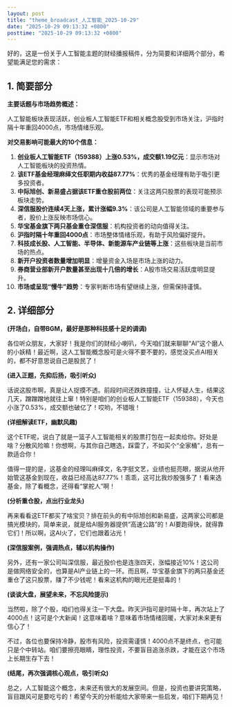 ```yaml
---
layout: post
title: "theme_broadcast_人工智能_2025-10-29"
date: "2025-10-29 09:13:32 +0800"
posttime: "2025-10-29 09:13:32 +0800"
---
```


好的，这是一份关于人工智能主题的财经播报稿件，分为简要和详细两个部分，希望能满足您的需求：

## 1. 简要部分

**主要话题与市场趋势概述：**

人工智能板块表现活跃，创业板人工智能ETF和相关概念股受到市场关注，沪指时隔十年重回4000点，市场情绪乐观。

**对交易影响可能最大的10个信息：**

1.  **创业板人工智能ETF（159388）上涨0.53%，成交额1.19亿元**：显示市场对人工智能板块的投资热情。
2.  **该ETF基金经理麻绎文任职期内收益87.77%**：优秀的基金经理有助于吸引更多投资者。
3.  **中际旭创、新易盛占据该ETF重仓股前两位**：关注这两只股票的表现可能预示板块走势。
4.  **深信服股价连续4天上涨，累计涨幅9.3%**：该公司是人工智能领域的重要参与者，股价上涨反映市场信心。
5.  **华宝基金旗下两只基金重仓深信服**：机构投资者的动向值得关注。
6.  **沪指时隔十年重回4000点**：市场整体情绪乐观，有助于风险偏好提升。
7.  **科技成长股、人工智能、半导体、新能源车产业链等上涨**：这些板块是当前市场的热点。
8.  **新开户投资者数量增加明显**：增量资金入场是市场上涨的动力。
9.  **券商营业部新开户数量甚至出现十几倍的增长**：A股市场交易活跃度明显提升。
10. **市场或呈现“慢牛”趋势**：专家判断市场有望继续上涨，但需保持谨慎。

## 2. 详细部分

**(开场白，自带BGM，最好是那种科技感十足的调调)**

各位听众朋友，大家好！我是你们的财经小喇叭，今天咱们就来聊聊“AI”这个磨人的小妖精！最近啊，这人工智能概念股可是火得不要不要的，感觉没买点AI相关的，都不好意思说自己是股民了！

**(进入正题，先抑后扬，吸引听众)**

话说这股市啊，真是让人捉摸不透。前段时间还跌跌撞撞，让人怀疑人生，结果这几天，蹭蹭蹭地就往上窜！特别是咱们的创业板人工智能ETF（159388），今天也小涨了0.53%，成交额也破亿了！哎哟，不错哦！

**(详细解读ETF，幽默风趣)**

这个ETF呢，说白了就是一篮子人工智能相关的股票打包在一起卖给你。好处是啥？分散风险嘛！你想啊，与其你自己瞎选，踩雷了，不如买个“全家桶”，总有一款适合你！

值得一提的是，这基金的经理叫麻绎文，名字挺文艺，业绩也挺亮眼，据说从他开始管这基金到现在，收益已经高达87.77%！乖乖，这可比我炒股强多了！看来选基金，除了看概念，还得看“掌舵人”啊！

**(分析重仓股，点出行业龙头)**

再来看看这ETF都买了啥宝贝？排在前头的有中际旭创和新易盛，这两家公司都是搞光模块的，简单来说，就是给AI服务器提供“高速公路”的！AI要跑得快，就得靠它们！所以啊，这AI火了，它们也跟着沾光！

**(深信服案例，强调热点，辅以机构操作)**

另外，还有一家公司叫深信服，最近股价也是连涨四天，涨幅接近10%！这公司是做网络安全的，也算是AI产业链上的一环。而且啊，华宝基金旗下的两只基金还重仓了这只股票，赚了不少钱呢！看来这机构的眼光还是挺毒的！

**(谈谈大盘，展望未来，不忘风险提示)**

当然啦，除了个股，咱们也得关注一下大盘。昨天沪指可是时隔十年，再次站上了4000点！这可是个大新闻！这意味着啥？意味着市场情绪回暖，大家对未来更有信心了！

不过，各位也要保持冷静，股市有风险，投资需谨慎！4000点不是终点，也可能只是个中转站。咱们要擦亮眼睛，理性投资，不要盲目追涨杀跌，才能在这个市场上长期生存下去！

**(结尾，再次强调核心观点，吸引听众)**

总之，人工智能这个概念，未来还有很大的发展空间。但是，投资也要讲究策略，盲目跟风可是要吃亏的！希望今天的分析能给大家带来一些启发，咱们下期再见！